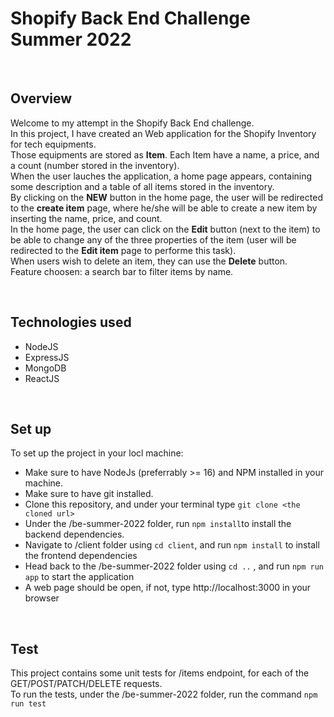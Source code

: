 # Shopify Back End Challenge Summer 2022

&nbsp;
## Overview
Welcome to my attempt in the Shopify Back End challenge. <br/>
In this project, I have created an Web application for the Shopify Inventory for tech equipments. <br/>
Those equipments are stored as **Item**. Each Item have a name, a price, and a count (number stored in the inventory). <br/>
When the user lauches the application, a home page appears, containing some description and a table of all items stored in the inventory. <br/>
By clicking on the **NEW** button in the home page, the user will be redirected to the **create item** page, where he/she will be able to create a new item by inserting the name, price, and count. <br/>
In the home page, the user can click on the **Edit** button (next to the item) to be able to change any of the three properties of the item (user will be redirected to the **Edit item** page to performe this task). <br/>
When users wish to delete an item, they can use the **Delete** button. <br/>
Feature choosen: a search bar to filter items by name.

&nbsp;
## Technologies used
- NodeJS
- ExpressJS
- MongoDB
- ReactJS

&nbsp;
## Set up
To set up the project in your locl machine:
- Make sure to have NodeJs (preferrably >= 16) and NPM installed in your machine.
- Make sure to have git installed.
- Clone this repository, and under your terminal type `git clone <the cloned url>`
- Under the /be-summer-2022 folder, run `npm install`to install the backend dependencies.
- Navigate to /client folder using `cd client`, and run `npm install` to install the frontend dependencies
- Head back to the /be-summer-2022 folder using `cd ..` , and run `npm run app` to start the application
- A web page should be open, if not, type http://localhost:3000 in your browser

&nbsp;
## Test
This project contains some unit tests for /items endpoint, for each of the GET/POST/PATCH/DELETE requests. <br/>
To run the tests, under the /be-summer-2022 folder, run the command `npm run test`

